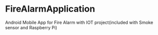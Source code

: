 # FireAlarmApplication
Android Mobile App for Fire Alarm with IOT project(included with Smoke sensor and Raspberry Pi)
